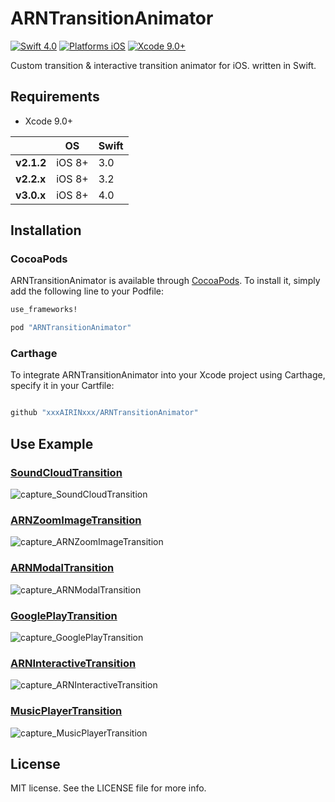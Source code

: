 # ARNTransitionAnimator

[![Swift 4.0](https://img.shields.io/badge/Swift-4.0-orange.svg?style=flat)](https://developer.apple.com/swift/)
[![Platforms iOS](https://img.shields.io/badge/Platforms-iOS-lightgray.svg?style=flat)](https://developer.apple.com/swift/)
[![Xcode 9.0+](https://img.shields.io/badge/Xcode-9.0+-blue.svg?style=flat)](https://developer.apple.com/swift/)

Custom transition & interactive transition animator for iOS. written in Swift.

## Requirements

* Xcode 9.0+

|            | OS                         | Swift         |
|------------|------------------|--------------|
| **v2.1.2** | iOS 8+ | 3.0      |
| **v2.2.x** | iOS 8+ | 3.2      |
| **v3.0.x** | iOS 8+ | 4.0      |

## Installation

### CocoaPods

ARNTransitionAnimator is available through [CocoaPods](http://cocoapods.org). To install
it, simply add the following line to your Podfile:

```ruby
use_frameworks!

pod "ARNTransitionAnimator"
```

### Carthage

To integrate ARNTransitionAnimator into your Xcode project using Carthage, specify it in your Cartfile:

```ruby

github "xxxAIRINxxx/ARNTransitionAnimator"

```


## Use Example

### [SoundCloudTransition](https://github.com/xxxAIRINxxx/SoundCloudTransition)

![capture_SoundCloudTransition](gifs/SoundCloudTransition.gif "capture_SoundCloudTransition")


### [ARNZoomImageTransition](https://github.com/xxxAIRINxxx/ARNZoomImageTransition)

![capture_ARNZoomImageTransition](gifs/ARNZoomImageTransition.gif "capture_ARNZoomImageTransition")


### [ARNModalTransition](https://github.com/xxxAIRINxxx/ARNModalTransition)

![capture_ARNModalTransition](gifs/ARNModalTransition.gif "capture_ARNModalTransition")


### [GooglePlayTransition](https://github.com/xxxAIRINxxx/GooglePlayTransition)

![capture_GooglePlayTransition](gifs/GooglePlayTransition.gif "capture_GooglePlayTransition")


### [ARNInteractiveTransition](https://github.com/xxxAIRINxxx/ARNInteractiveTransition)

![capture_ARNInteractiveTransition](gifs/ARNInteractiveTransition.gif "capture_ARNInteractiveTransition")

### [MusicPlayerTransition](https://github.com/xxxAIRINxxx/MusicPlayerTransition)
![capture_MusicPlayerTransition](gifs/MusicPlayerTransition.gif "capture_MusicPlayerTransition")

## License

MIT license. See the LICENSE file for more info.
